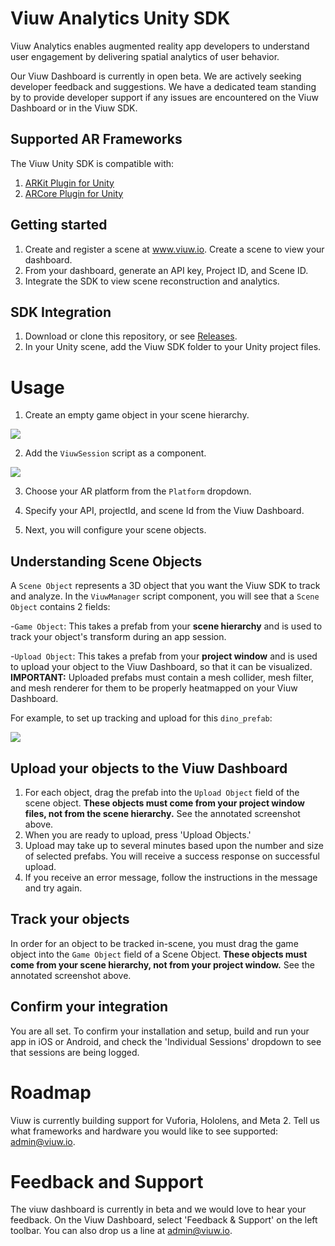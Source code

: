 # Viuw Analytics Unity SDK

Viuw Analytics enables augmented reality app developers to understand user engagement by delivering spatial analytics of user behavior.

Our Viuw Dashboard is currently in open beta. We are actively seeking developer feedback and suggestions. We have a dedicated team standing by to provide developer support if any issues are encountered on the Viuw Dashboard or in the Viuw SDK.

## Supported AR Frameworks
The Viuw Unity SDK is compatible with:
1. [ARKit Plugin for Unity](https://bitbucket.org/Unity-Technologies/unity-arkit-plugin/src)
2. [ARCore Plugin for Unity](https://github.com/google-ar/arcore-unity-sdk)

## Getting started
  1. Create and register a scene at www.viuw.io. Create a scene to view your dashboard.
  1. From your dashboard, generate an API key, Project ID, and Scene ID. <SCREENSHOT>
  1. Integrate the SDK to view scene reconstruction and analytics.

## SDK Integration
1. Download or clone this repository, or see [Releases](https://github.com/ViuwAnalytics/viuw-unity-sdk/releases/tag/1.0.0).
1. In your Unity scene, add the Viuw SDK folder to your Unity project files.

# Usage
1. Create an empty game object in your scene hierarchy.

![](https://s3.us-east-2.amazonaws.com/viuw-sdk/addEmptyGameObject.png)

2. Add the ```ViuwSession``` script as a component.

![](https://s3.us-east-2.amazonaws.com/viuw-sdk/addViuwManagerComponent.gif)

3. Choose your AR platform from the ```Platform``` dropdown.

4. Specify your API, projectId, and scene Id from the Viuw Dashboard.

5. Next, you will configure your scene objects.

## Understanding Scene Objects
A ```Scene Object``` represents a 3D object that you want the Viuw SDK to track and analyze. In the ```ViuwManager``` script component, you will see that a ```Scene Object``` contains 2 fields:

-```Game Object```: This takes a prefab from your **scene hierarchy** and is used to track your object's transform during an app session.

-```Upload Object```: This takes a prefab from your **project window** and is used to upload your object to the Viuw Dashboard, so that it can be visualized.
**IMPORTANT:** Uploaded prefabs must contain a mesh collider, mesh filter, and mesh renderer for them to be properly heatmapped on your Viuw Dashboard.

For example, to set up tracking and upload for this ```dino_prefab```:

![](https://s3.us-east-2.amazonaws.com/viuw-sdk/scene-object-diagram+(1).png)

## Upload your objects to the Viuw Dashboard

1. For each object, drag the prefab into the ```Upload Object``` field of the scene object. **These objects must come from your project window files, not from the scene hierarchy.** See the annotated screenshot above.
1. When you are ready to upload, press 'Upload Objects.'
1. Upload may take up to several minutes based upon the number and size of selected prefabs. You will receive a success response on successful upload.
1. If you receive an error message, follow the instructions in the message and try again.

## Track your objects
In order for an object to be tracked in-scene, you must drag the game object into the ```Game Object``` field of a Scene Object. **These objects must come from your scene hierarchy, not from your project window.** See the annotated screenshot above.

## Confirm your integration
You are all set. To confirm your installation and setup, build and run your app in iOS or Android, and check the 'Individual Sessions' dropdown to see that sessions are being logged.

# Roadmap
Viuw is currently building support for Vuforia, Hololens, and Meta 2. Tell us what frameworks and hardware you would like to see supported: admin@viuw.io.

# Feedback and Support
The viuw dashboard is currently in beta and we would love to hear your feedback. On the Viuw Dashboard, select 'Feedback & Support' on the left toolbar. You can also drop us a line at admin@viuw.io.
